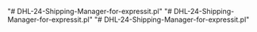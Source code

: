 "# DHL-24-Shipping-Manager-for-expressit.pl" 
"# DHL-24-Shipping-Manager-for-expressit.pl" 
"# DHL-24-Shipping-Manager-for-expressit.pl" 
